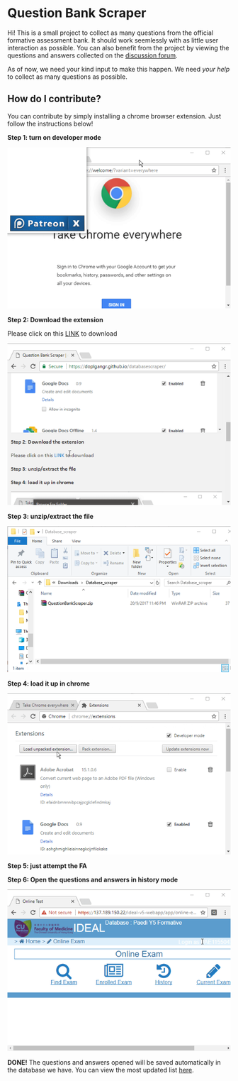 # Question Bank Scraper

Hi! This is a small project to collect as many questions from the official formative assessment bank. It should work seemlessly with as little user interaction as possible. You can also benefit from the project by viewing the questions and answers collected on the [discussion forum](https://doplgangr.github.io/databasescraper/question.html).

As of now, we need your kind input to make this happen. We need _your help_ to collect as many questions as possible.

## How do I contribute?
You can contribute by simply installing a chrome browser extension. Just follow the instructions below!

**Step 1: turn on developer mode**

![](install_step1.gif)

**Step 2: Download the extension**

Please click on this [LINK](QuestionBankScraper.zip) to download

![](install_step2.gif)

**Step 3: unzip/extract the file**

![](install_step3.gif)

**Step 4: load it up in chrome**

![](install_step4.gif)

**Step 5: just attempt the FA**

**Step 6: Open the questions and answers in history mode**

![](install_step6.gif)

**DONE!**
The questions and answers opened will be saved automatically in the database we have. You can view the most updated list [here](question.html).
